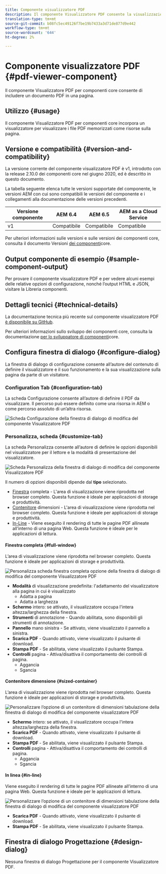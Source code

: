 ```yaml
---
title: Componente visualizzatore PDF
description: Il componente Visualizzatore PDF consente la visualizzazione di un documento PDF.
translation-type: tm+mt
source-git-commit: b08fc5ec49126f7be19b7433a3d71de877d9e442
workflow-type: tm+mt
source-wordcount: '644'
ht-degree: 2%

---
```



# Componente visualizzatore PDF {#pdf-viewer-component}


Il componente Visualizzatore PDF per componenti core consente di includere un documento PDF in una pagina.

## Utilizzo {#usage}

Il componente Visualizzatore PDF per componenti core incorpora un visualizzatore per visualizzare i file PDF memorizzati come risorse sulla pagina.

## Versione e compatibilità {#version-and-compatibility}

La versione corrente del componente visualizzatore PDF è v1, introdotto con la release 2.10.0 dei componenti core nel giugno 2020, ed è descritto in questo documento.

La tabella seguente elenca tutte le versioni supportate del componente, le versioni AEM con cui sono compatibili le versioni del componente e i collegamenti alla documentazione delle versioni precedenti.

| Versione componente | AEM 6.4   | AEM 6.5 | AEM as a Cloud Service |
|--- |--- |---|---|
| v1 | Compatibile | Compatibile | Compatibile |

Per ulteriori informazioni sulle versioni e sulle versioni dei componenti core, consulta il documento Versioni [dei componenti](/help/versions.md)core.

## Output componente di esempio {#sample-component-output}

Per provare il componente visualizzatore PDF e per vedere alcuni esempi delle relative opzioni di configurazione, nonché l’output HTML e JSON, visitare la Libreria [](https://adobe.com/go/aem_cmp_library_pdfviewer)componenti.

## Dettagli tecnici {#technical-details}

La documentazione tecnica più recente sul componente visualizzatore PDF [è disponibile su GitHub](https://adobe.com/go/aem_cmp_tech_pdfviewer_v1).

Per ulteriori informazioni sullo sviluppo dei componenti core, consulta la documentazione [per lo sviluppatore di componenti](/help/developing/overview.md)core.

## Configura finestra di dialogo {#configure-dialog}

La finestra di dialogo di configurazione consente all’autore del contenuto di definire il visualizzatore e il suo funzionamento e la sua visualizzazione sulla pagina da parte di un visitatore.

### Configuration Tab {#configuration-tab}

La scheda Configurazione consente all’autore di definire il PDF da visualizzare. Il percorso può essere definito come una risorsa in AEM o come percorso assoluto di un’altra risorsa.

![Scheda Configurazione della finestra di dialogo di modifica del componente Visualizzatore PDF](/help/assets/pdf-viewer-edit-configuration.png)

### Personalizza, scheda {#customize-tab}

La scheda Personalizza consente all’autore di definire le opzioni disponibili nel visualizzatore per il lettore e la modalità di presentazione del visualizzatore.

![Scheda Personalizza della finestra di dialogo di modifica del componente Visualizzatore PDF](/help/assets/pdf-viewer-edit-customize.png)

Il numero di opzioni disponibili dipende dal **tipo** selezionato.

* [Finestra](#full-window) completa - L&#39;area di visualizzazione viene riprodotta nel browser completo. Questa funzione è ideale per applicazioni di storage e produttività.
* [Contenitore](#sized-container) dimensioni - L&#39;area di visualizzazione viene riprodotta nel browser completo. Questa funzione è ideale per applicazioni di storage e produttività.
* [In-Line](#in-line) - Viene eseguito il rendering di tutte le pagine PDF allineate all’interno di una pagina Web. Questa funzione è ideale per le applicazioni di lettura.

#### Finestra completa {#full-window}

L’area di visualizzazione viene riprodotta nel browser completo. Questa funzione è ideale per applicazioni di storage e produttività.

![Personalizza scheda finestra completa opzione della finestra di dialogo di modifica del componente Visualizzatore PDF](/help/assets/pdf-viewer-edit-customize-full.png)

* **Modalità** di visualizzazione predefinita: l&#39;adattamento del visualizzatore alla pagina in cui è visualizzato
   * Adatta a pagina
   * Adatta a larghezza
* **Schermo** intero: se attivato, il visualizzatore occupa l&#39;intera altezza/larghezza della finestra.
* **Strumenti** di annotazione - Quando abilitata, sono disponibili gli strumenti di annotazione.
* **Pannello** mano sinistra - Se attivato, viene visualizzato il pannello a sinistra.
* **Scarica PDF** - Quando attivato, viene visualizzato il pulsante di download.
* **Stampa PDF** - Se abilitata, viene visualizzato il pulsante Stampa.
* **Controlli** pagina - Attiva/disattiva il comportamento dei controlli di pagina.
   * Aggancia
   * Sgancia

#### Contenitore dimensione {#sized-container}

L’area di visualizzazione viene riprodotta nel browser completo. Questa funzione è ideale per applicazioni di storage e produttività.

![Personalizzare l’opzione di un contenitore di dimensioni tabulazione della finestra di dialogo di modifica del componente visualizzatore PDF](/help/assets/pdf-viewer-edit-customize-sized-container.png)

* **Schermo** intero: se attivato, il visualizzatore occupa l&#39;intera altezza/larghezza della finestra.
* **Scarica PDF** - Quando attivato, viene visualizzato il pulsante di download.
* **Stampa PDF** - Se abilitata, viene visualizzato il pulsante Stampa.
* **Controlli** pagina - Attiva/disattiva il comportamento dei controlli di pagina.
   * Aggancia
   * Sgancia

#### In linea {#in-line}

Viene eseguito il rendering di tutte le pagine PDF allineate all’interno di una pagina Web. Questa funzione è ideale per le applicazioni di lettura.

![Personalizzare l’opzione di un contenitore di dimensioni tabulazione della finestra di dialogo di modifica del componente visualizzatore PDF](/help/assets/pdf-viewer-edit-customize-inline.png)

* **Scarica PDF** - Quando attivato, viene visualizzato il pulsante di download.
* **Stampa PDF** - Se abilitata, viene visualizzato il pulsante Stampa.

## Finestra di dialogo Progettazione {#design-dialog}

Nessuna finestra di dialogo Progettazione per il componente Visualizzatore PDF.
